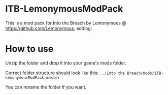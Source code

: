 # ITB-LemonymousModPack
 This is a mod pack for Into the Breach by Lemonymous @ https://github.com/Lemonymous, adding:

# How to use
 Unzip the folder and drop it into your game's mods folder.

 Correct folder structure should look like this: `../Into the Breach/mods/ITB-LemonymousModPack-master`

 You can rename the folder if you want.
